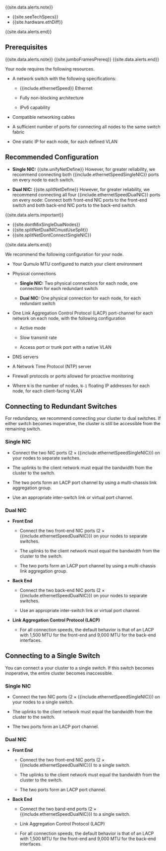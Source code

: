 {{site.data.alerts.note}}
<ul>
  <li>{{site.seeTechSpecs}}</li>
  <li>{{site.hardware.ethDiff}}</li>
</ul>
{{site.data.alerts.end}}

## Prerequisites
{{site.data.alerts.note}}
{{site.jumboFramesPrereq}}
{{site.data.alerts.end}}

Your node requires the following resources.

* A network switch with the following specifications:

  * {{include.ethernetSpeed}} Ethernet
  
  * Fully non-blocking architecture

  * IPv6 capability

* Compatible networking cables

* A sufficient number of ports for connecting all nodes to the same switch fabric

* One static IP for each node, for each defined VLAN


## Recommended Configuration
* **Single NIC:** {{site.unifyNetDefine}} However, for greater reliability, we recommend connecting both {{include.ethernetSpeedSingleNIC}} ports on every node to each switch.

* **Dual NIC:** {{site.splitNetDefine}} However, for greater reliability, we recommend connecting all four {{include.ethernetSpeedDualNIC}} ports on every node: Connect both front-end NIC ports to the front-end switch and both back-end NIC ports to the back-end switch.

{{site.data.alerts.important}}
<ul>
 <li>{{site.dontMixSingleDualNodes}}</li>
 <li>{{site.splitNetDualNICmustUseSplit}}</li>
 <li>{{site.splitNetDontConnectSingleNIC}}</li>
</ul>
{{site.data.alerts.end}}

We recommend the following configuration for your node.

* Your Qumulo MTU configured to match your client environment

* Physical connections

  * **Single NIC:** Two physical connections for each node, one connection for each redundant switch

  * **Dual NIC:** One physical connection for each node, for each redundant switch

* One Link Aggregation Control Protocol (LACP) port-channel for each network on each node, with the following configuration

  * Active mode

  * Slow transmit rate

  * Access port or trunk port with a native VLAN

* DNS servers

* A Network Time Protocol (NTP) server

* Firewall protocols or ports allowed for proactive monitoring

* Where `N` is the number of nodes, `N-1` floating IP addresses for each node, for each client-facing VLAN


## Connecting to Redundant Switches
For redundancy, we recommend connecting your cluster to dual switches. If either switch becomes inoperative, the cluster is still be accessible from the remaining switch.

### Single NIC

* Connect the two NIC ports (2 &#215; {{include.ethernetSpeedSingleNIC}}) on your nodes to separate switches.

* The uplinks to the client network must equal the bandwidth from the cluster to the switch.

* The two ports form an LACP port channel by using a multi-chassis link aggregation group.

* Use an appropriate inter-switch link or virtual port channel.

### Dual NIC

* **Front End**

  * Connect the two front-end NIC ports (2 &#215; {{include.ethernetSpeedDualNIC}}) on your nodes to separate switches.

  * The uplinks to the client network must equal the bandwidth from the cluster to the switch.

  * The two ports form an LACP port channel by using a multi-chassis link aggregation group.

* **Back End**

  * Connect the two back-end NIC ports (2 &#215; {{include.ethernetSpeedDualNIC}}) on your nodes to separate switches.

  * Use an appropriate inter-switch link or virtual port channel.

* **Link Aggregation Control Protocol (LACP)**

  * For all connection speeds, the default behavior is that of an LACP with 1,500 MTU for the front-end and 9,000 MTU for the back-end interfaces.


## Connecting to a Single Switch
You can connect a your cluster to a single switch. If this switch becomes inoperative, the entire cluster becomes inaccessible.

### Single NIC

* Connect the two NIC ports (2 &#215; {{include.ethernetSpeedSingleNIC}}) on your nodes to a single switch.

* The uplinks to the client network must equal the bandwidth from the cluster to the switch.

* The two ports form an LACP port channel.

### Dual NIC

* **Front End**

  * Connect the two front-end NIC ports (2 &#215; {{include.ethernetSpeedDualNIC}}) to a single switch.

  * The uplinks to the client network must equal the bandwidth from the cluster to the switch.

  * The two ports form an LACP port channel.

* **Back End**

  * Connect the two band-end ports (2 &#215; {{include.ethernetSpeedDualNIC}}) to a single switch.

  * Link Aggregation Control Protocol (LACP)

  * For all connection speeds, the default behavior is that of an LACP with 1,500 MTU for the front-end and 9,000 MTU for the back-end interfaces.
